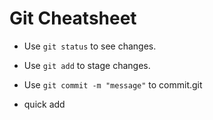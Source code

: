 # Git Cheatsheet

- Use `git status` to see changes.
- Use `git add` to stage changes.
- Use `git commit -m "message"` to commit.git 

- quick add 